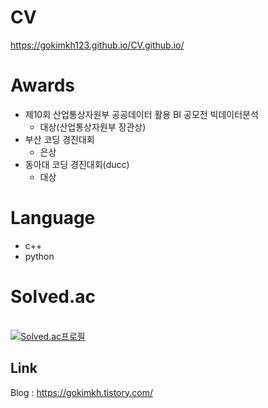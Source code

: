 # CV
https://gokimkh123.github.io/CV.github.io/

# Awards
- 제10회 산업통상자원부 공공데이터 활용 BI 공모전 빅데이터분석
    + 대상(산업통상자원부 장관상)
- 부산 코딩 경진대회
    + 은상
- 동아대 코딩 경진대회(ducc)
    + 대상
      
# Language
- c++
- python

# Solved.ac
<br>[![Solved.ac프로필](http://mazassumnida.wtf/api/v2/generate_badge?boj=gokimkq123)](https://solved.ac/gokimkq123)

## Link
Blog : https://gokimkh.tistory.com/
